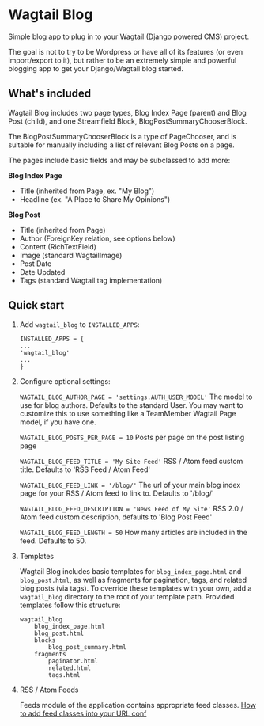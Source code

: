 # Wagtail Blog

Simple blog app to plug in to your Wagtail (Django powered CMS) project.

The goal is not to try to be Wordpress or have all of its features (or even import/export to it), but rather to be an extremely simple and powerful blogging app to get your Django/Wagtail blog started.

## What's included
Wagtail Blog includes two page types, Blog Index Page (parent) and Blog Post (child), and one Streamfield Block, BlogPostSummaryChooserBlock.

The BlogPostSummaryChooserBlock is a type of PageChooser, and is suitable for manually including a list of relevant Blog Posts on a page.

The pages include basic fields and may be subclassed to add more:

**Blog Index Page**
* Title (inherited from Page, ex. "My Blog")
* Headline (ex. "A Place to Share My Opinions")

**Blog Post**
* Title (inherited from Page)
* Author (ForeignKey relation, see options below)
* Content (RichTextField)
* Image (standard WagtailImage)
* Post Date
* Date Updated
* Tags (standard Wagtail tag implementation)

## Quick start

1. Add `wagtail_blog` to `INSTALLED_APPS`:
    ```
    INSTALLED_APPS = {
    ...
    'wagtail_blog'
    ...
    }
    ```

2. Configure optional settings:

    `WAGTAIL_BLOG_AUTHOR_PAGE = 'settings.AUTH_USER_MODEL'`
    The model to use for blog authors. Defaults to the standard User. You may want to customize this to use something like a TeamMember Wagtail Page model, if you have one.

    `WAGTAIL_BLOG_POSTS_PER_PAGE = 10`
    Posts per page on the post listing page

    `WAGTAIL_BLOG_FEED_TITLE = 'My Site Feed'`
    RSS / Atom feed custom title. Defaults to 'RSS Feed / Atom Feed'

    `WAGTAIL_BLOG_FEED_LINK = '/blog/'`
    The url of your main blog index page for your RSS / Atom feed to link to. Defaults to '/blog/'

    `WAGTAIL_BLOG_FEED_DESCRIPTION = 'News Feed of My Site'`
    RSS 2.0 / Atom feed custom description, defaults to 'Blog Post Feed'

    `WAGTAIL_BLOG_FEED_LENGTH = 50`
    How many articles are included in the feed. Defaults to 50.

3. Templates

    Wagtail Blog includes basic templates for `blog_index_page.html` and `blog_post.html`, as well as fragments for pagination, tags, and related blog posts (via tags). To override these templates with your own, add a `wagtail_blog` directory to the root of your template path. Provided templates follow this structure:
    ```
    wagtail_blog
        blog_index_page.html
        blog_post.html
        blocks
            blog_post_summary.html
        fragments
            paginator.html
            related.html
            tags.html
    ```
4. RSS / Atom Feeds

    Feeds module of the application contains appropriate feed classes. [How to add feed classes into your URL conf](https://docs.djangoproject.com/en/1.7/ref/contrib/syndication/#a-simple-example )
